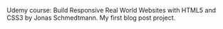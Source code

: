Udemy course: Build Responsive Real World Websites with HTML5 and CSS3 by Jonas Schmedtmann. My first blog post project. 
